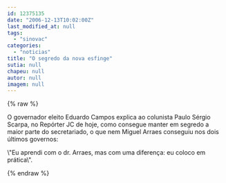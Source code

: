 ```yaml
---
id: 12375135
date: "2006-12-13T10:02:00Z"
last_modified_at: null
tags:
  - "sinovac"
categories:
  - "noticias"
title: "O segredo da nova esfinge"
sutia: null
chapeu: null
autor: null
imagem: null
---
```

{% raw %}
<p><P>O governador eleito Eduardo Campos explica ao colunista Paulo Sérgio Scarpa, no Repórter JC de hoje, como consegue manter em segredo a maior parte do secretariado, o que nem Miguel Arraes conseguiu nos dois últimos governos: </P></p>
<p><P>\"Eu aprendi com o dr. Arraes, mas com uma diferença: eu coloco em prática\".</P> </p>
{% endraw %}